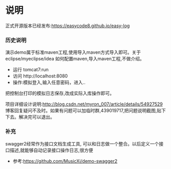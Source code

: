 # 说明

正式开源版本已经发布:https://easycode8.github.io/easy-log

### 历史说明
演示demo属于标准maven工程,使用导入maven方式导入即可。关于eclipse/myeclipse/idea 如何配置maven,导入maven工程,不做介绍。

- 运行 tomcat7:run
- 访问 http://localhost:8080
- 操作:模拟登入,输入任意密码，进入.. 

把控制台打印的模拟日志保存,改成实际入库操作即可。

项目详细设计说明:http://blog.csdn.net/myron_007/article/details/54927529
博客回复疑问不及时。如果有问题可以加临时群,439019717,把问题说明截图,贴下下去。解决完可以退出。

### 补充
swagger2经常作为接口文档生成工具, 可以和日志做一个整合。以后定义一个接口描述,就能够自动记录接口操作日志,很方便
- 参考:https://github.com/MusicXi/demo-swagger2
